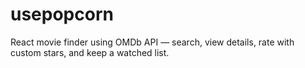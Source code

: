 # usepopcorn
React movie finder using OMDb API — search, view details, rate with custom stars, and keep a watched list.
